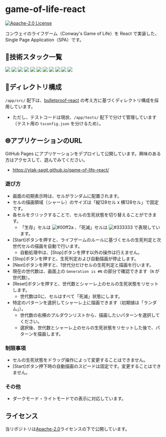 # game-of-life-react

[![Apache-2.0 License](https://img.shields.io/github/license/ytak-sagit/game-of-life-react)](https://github.com/ytak-sagit/game-of-life-react/blob/master/LICENSE)

コンウェイのライフゲーム（Conway's Game of Life）を React で実装した、Single Page Application（SPA）です。

## 🔧技術スタック一覧

<p style="display: inline">
  <img src="https://img.shields.io/badge/1.2.10-Bun-2f3339.svg?logo=bun&style=for-the-badge">
  <img src="https://img.shields.io/badge/5.4.18-Vite-bd34fe.svg?logo=vite&style=for-the-badge">
  <img src="https://img.shields.io/badge/19.1.0-React-61dafb.svg?logo=react&style=for-the-badge">
  <img src="https://img.shields.io/badge/5.8.3-Typescript-007acc.svg?logo=typescript&style=for-the-badge">
  <img src="https://img.shields.io/badge/11.14.0-Emotion-d26ac2.svg?logo=emotion&style=for-the-badge">
  <img src="https://img.shields.io/badge/1.9.4-Biome-60a5fa.svg?logo=biome&style=for-the-badge">
  <img src="https://img.shields.io/badge/27.1.1-Docker-1488c6.svg?logo=docker&style=for-the-badge">
  <img src="https://img.shields.io/badge/2.29.1-Docker_Compose-ff3399.svg?logo=dockercompose&style=for-the-badge">
  <img src="https://img.shields.io/badge/-devcontainer-2f3339.svg?logo=devcontainer&style=for-the-badge">
  <img src="https://img.shields.io/badge/-GitHub_Actions-2f3339.svg?logo=githubactions&style=for-the-badge">
  <img src="https://img.shields.io/badge/-GitHub_Pages-2f3339.svg?logo=githubpages&style=for-the-badge">
</p>

## 📂ディレクトリ構成

`/app/src/` 配下は、[bulletproof-react](https://github.com/alan2207/bulletproof-react/tree/master) の考え方に基づくディレクトリ構成を採用しています。
- ただし、テストコードは現状、`/app/tests/` 配下で分けて管理しています（テスト用の `tsconfig.json` を分けるため）。

## 🌐アプリケーションのURL

GitHub Pages にアプリケーションをデプロイして公開しています。興味のある方はアクセスして、遊んでみてください。
- https://ytak-sagit.github.io/game-of-life-react/

### 遊び方

- 画面の初期表示時は、セルがランダムに配置されます。
- セルの描画領域（シャーレ）のサイズは「縦128セル x 横128セル」で固定です。
- 各セルをクリックすることで、セルの生死状態を切り替えることができます。
  - 「生存」セルは ![#00ff2a](https://placehold.co/12x12/00ff2a/00ff2a.png) 、「死滅」セルは ![#333333](https://placehold.co/12x12/333333/333333.png) で表現しています。
- [Start]ボタンを押すと、ライフゲームのルールに基づくセルの生死判定と次世代セルの描画を自動で行います。
  - 自動処理中は、[Stop]ボタンを押す以外の操作は行えません。
- [Stop]ボタンを押すと、生死判定および自動描画が停止します。
- [Next]ボタンを押すと、1世代分だけセルの生死判定と描画を行います。
- 現在の世代数は、画面上の `Generation is #N` の部分で確認できます（`N` が世代数）。
- [Reset]ボタンを押すと、世代数とシャーレ上のセルの生死状態をリセットします。
  - 世代数は0に、セルはすべて「死滅」状態にします。
- 特定のパターンを選択してシャーレ上に描画できます（初期値は「ランダム」）。
  - 世代数の右横のプルダウンリストから、描画したいパターンを選択してください。
  - 選択後、世代数とシャーレ上のセルの生死状態をリセットした後で、パターンを描画します。

### 制限事項

- セルの生死状態をドラッグ操作によって変更することはできません。
- [Start]ボタン押下時の自動描画のスピードは固定です。変更することはできません。

### その他

- ダークモード・ライトモードでの表示に対応しています。

## ライセンス

当リポジトリは[Apache-2.0](/LICENSE)ライセンスの下で公開しています。
